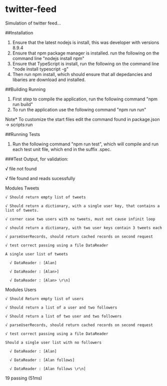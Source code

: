 # twitter-feed
Simulation of twitter feed...

##Installation
1. Ensure that the latest nodejs is install, this was developer with versions 8.9.4
2. Ensure that npm package manager is installed. run the following on the command line "nodejs install npm"
3. Ensure that TypeScript is install, run the following on the command line "node install typescript -g"
4. Then run npm install, which should ensure that all depedancies and libaries are download and installed.

##Building Running
1. First step to compile the application, run the following command "npm run build"
2. To run the application use the following command "npm run run"

Note* To customize the start files edit the command found in package.json -> scripts:run

##Running Tests
1. Run the following command "npm run test", which will compile and run each test unit file, which end in the suffix .spec.

###Test Output, for validation:

 √ file not found

  √ file found and reads sucessfully


  Modules Tweets

    √ Should return empty list of tweets

    √ Should return a dictionary, with a single user key, that contains a list of tweets.

    √ corner case two users with no tweets, must not cause infinit loop

    √ should return a dictionary, with two user keys contain 3 tweets each

    √ parseUserRecords, should return cached records on second request

    √ test correct passing using a file DataReader

    A single user list of tweets

      √ DataReader : [Alan]

      √ DataReader : [Alan>]

      √ DataReader : [Alan> \r\n]


  Modules Users

    √ Should Return empty list of users

    √ Should return a list of a user and two followers

    √ Should return a list of two user and two followers

    √ parseUserRecords, should return cached records on second request

    √ test correct passing using a file DataReader

    Should a single user list with no followers

      √ DataReader : [Alan]

      √ DataReader : [Alan follows]

      √ DataReader : [Alan follows \r\n]



  19 passing (51ms)
